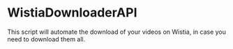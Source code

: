 # WistiaDownloaderAPI
This script will automate the download of your videos on Wistia, in case you need to download them all.
